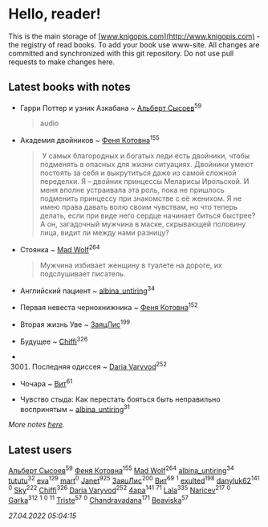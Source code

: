 # Hello, reader!
This is the main storage of [www.knigopis.com](http://www.knigopis.com) - the registry of read books.
To add your book use www-site. All changes are committed and synchronized with this git repository.
Do not use pull requests to make changes here.


## Latest books with notes
* Гарри Поттер и узник Азкабана ~ [Альберт Сысоев](users/474/47446642-vkontakte)<sup>59</sup>
    > audio

* Академия двойников ~ [Феня Котовна](users/109/109746193906459706720-google)<sup>155</sup>
    >  У самых благородных и богатых леди есть двойники, чтобы подменять в опасных для жизни ситуациях. Двойники умеют постоять за себя и выкрутиться даже из самой сложной переделки. Я – двойник принцессы Меларисы Ирольской. И меня вполне устраивала эта роль, пока не пришлось подменить принцессу при знакомстве с её женихом. Я не имею права давать волю своим чувствам, но что теперь делать, если при виде него сердце начинает биться быстрее? А он, загадочный мужчина в маске, скрывающей половину лица, видит ли между нами разницу?

* Стоянка ~ [Mad Wolf](users/947/94738840-vkontakte)<sup>264</sup>
    > Мужчина избивает женщину в туалете на дороге, их подслушивает писатель.

* Английский пациент ~ [albina_untiring](users/257/2579695-vkontakte)<sup>34</sup>

* Первая невеста чернокнижника ~ [Феня Котовна](users/109/109746193906459706720-google)<sup>152</sup>

* Вторая жизнь Уве ~ [ЗаяцЛис](users/112/112388384595246311466-google)<sup>199</sup>

* Будущее ~ [Chiffi](users/105/105831994080785626680-google)<sup>326</sup>

* 3001. Последняя одиссея ~ [Daria Varyvod](users/829/829893410524253-facebook)<sup>252</sup>

* Чочара ~ [Вит](users/300/300273923-vkontakte)<sup>61</sup>

* Чувство стыда: Как перестать бояться быть неправильно воспринятым ~ [albina_untiring](users/257/2579695-vkontakte)<sup>31</sup>


_More notes [here](latest_books_with_notes.md)._


## Latest users
[Альберт Сысоев](users/474/47446642-vkontakte)<sup>59</sup> 
[Феня Котовна](users/109/109746193906459706720-google)<sup>155</sup> 
[Mad Wolf](users/947/94738840-vkontakte)<sup>264</sup> 
[albina_untiring](users/257/2579695-vkontakte)<sup>34</sup> 
[tututu](users/135/135685382-vkontakte)<sup>32</sup> 
[eva](users/111/111656270551033014778-google)<sup>129</sup> 
[mart](users/107/107340643298043940059-google)<sup>0</sup> 
[Janet](users/108/108113656204404967440-google)<sup>925</sup> 
[ЗаяцЛис](users/112/112388384595246311466-google)<sup>200</sup> 
[Вит](users/300/300273923-vkontakte)<sup>69</sup> 
[](users/111/111798276862514731625-google)<sup>1</sup> 
[exulted](users/100/100599204551896265722-google)<sup>198</sup> 
[danyluk62](users/374/374149854-vkontakte)<sup>141</sup> 
[](users/107/107050084104851375633-google)<sup>0</sup> 
[Sky](users/118/118049897850017649660-googleplus)<sup>222</sup> 
[Chiffi](users/105/105831994080785626680-google)<sup>326</sup> 
[Daria Varyvod](users/829/829893410524253-facebook)<sup>252</sup> 
[4apa](users/117/117392596378069249667-google)<sup>141</sup> 
[](users/153/1537586159620888-facebook)<sup>71</sup> 
[Lala](users/761/76187635-vkontakte)<sup>335</sup> 
[Naricev](users/107/107090515204537133928-google)<sup>217</sup> 
[](users/113/113306797383529794620-google)<sup>0</sup> 
[Garka](users/115/115753719718250012620-google)<sup>312</sup> 
[](users/102/102316312151734465694-google)<sup>1</sup> 
[](users/107/107964573981658495430-google)<sup>0</sup> 
[](users/296/296323488-yandex)<sup>11</sup> 
[Triste](users/517/5175580462988229760-mailru)<sup>57</sup> 
[](users/694/694033938-vkontakte)<sup>0</sup> 
[Chandravadana](users/105/105866022348292919948-google)<sup>171</sup> 
[Beaviska](users/102/10202544960024508-facebook)<sup>57</sup> 


_27.04.2022 05:04:15_
